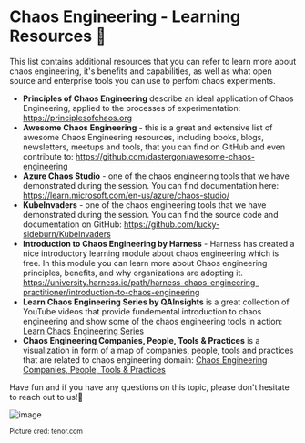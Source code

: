 # Chaos Engineering - Learning Resources 👾

This list contains additional resources that you can refer to learn more about chaos engineering, it's benefits and capabilities, as well as what open source and enterprise tools you can use to perfom chaos experiments.

* **Principles of Chaos Engineering** describe an ideal application of Chaos Engineering, applied to the processes of experimentation: https://principlesofchaos.org
* **Awesome Chaos Engineering** - this is a great and extensive list of awesome Chaos Engineering resources, including books, blogs, newsletters, meetups and tools, that you can find on GitHub and even contribute to: https://github.com/dastergon/awesome-chaos-engineering
* **Azure Chaos Studio** - one of the chaos engineering tools that we have demonstrated during the session. You can find documentation here: https://learn.microsoft.com/en-us/azure/chaos-studio/ 
* **KubeInvaders** - one of the chaos engineering tools that we have demonstrated during the session. You can find the source code and documentation on GitHub: https://github.com/lucky-sideburn/KubeInvaders
* **Introduction to Chaos Engineering by Harness** - Harness has created a nice introductory learning module about chaos engineering which is free. In this module you can learn more about Chaos engineering principles, benefits, and why organizations are adopting it. https://university.harness.io/path/harness-chaos-engineering-practitioner/introduction-to-chaos-engineering
* **Learn Chaos Engineering Series by QAInsights** is a great collection of YouTube videos that provide fundemental introduction to chaos engineering and show some of the chaos engineering tools in action: [Learn Chaos Engineering Series](https://www.youtube.com/playlist?list=PLJ9A48W0kpRKyBBmwOz6oSn4s3A90HHCj)
* **Chaos Engineering Companies, People, Tools & Practices** is a visualization in form of a map of companies, people, tools and practices that are related to chaos engineering domain: [Chaos Engineering Companies, People, Tools & Practices](https://coggle.it/diagram/WiKceGDAwgABrmyv/t/chaos-engineeringcompanies%2C-people%2C-tools-practices/0a2d4968c94723e48e1256e67df51d0f4217027143924b23517832f53c536e62)

Have fun and if you have any questions on this topic, please don't hesitate to reach out to us!🤗

![image](https://user-images.githubusercontent.com/47773700/200667859-b49cbf63-d8da-4304-b5fc-344618a8f508.png)

<sub> Picture cred: tenor.com </sub>
